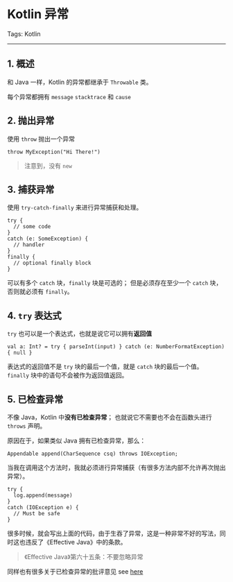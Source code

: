 # Kotlin 异常

Tags: Kotlin

---

## 1. 概述

和 Java 一样，Kotlin 的异常都继承于 `Throwable` 类。

每个异常都拥有 `message` `stacktrace` 和 `cause`

## 2. 抛出异常

使用 `throw` 抛出一个异常

```
throw MyException("Hi There!")
```

> 注意到，没有 `new`

## 3. 捕获异常

使用 `try-catch-finally` 来进行异常捕获和处理。

```
try {
  // some code
}
catch (e: SomeException) {
  // handler
}
finally {
  // optional finally block
}
```

可以有多个 `catch` 块，`finally` 块是可选的；
但是必须存在至少一个 `catch` 块，否则就必须有 `finally`。

## 4. `try` 表达式

`try` 也可以是一个表达式，也就是说它可以拥有**返回值**

```
val a: Int? = try { parseInt(input) } catch (e: NumberFormatException) { null }
```

表达式的返回值不是 `try` 块的最后一个值，就是 `catch` 块的最后一个值。
`finally` 块中的语句不会被作为返回值返回。

## 5. 已检查异常

不像 Java，Kotlin 中**没有已检查异常**；
也就说它不需要也不会在函数头进行 `throws` 声明。

原因在于，如果类似 Java 拥有已检查异常，那么：

```
Appendable append(CharSequence csq) throws IOException;
```

当我在调用这个方法时，我就必须进行异常捕获（有很多方法内部不允许再次抛出异常）。

```
try {
  log.append(message)
}
catch (IOException e) {
  // Must be safe
}
```

很多时候，就会写出上面的代码，由于生吞了异常，这是一种非常不好的写法，同时这也违反了《Effective Java》中的条款。

> 《Effective Java》第六十五条：不要忽略异常

同样也有很多关于已检查异常的批评意见
see [here](https://kotlinlang.org/docs/reference/exceptions.html#checked-exceptions)
